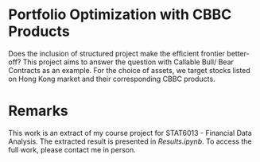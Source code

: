 # Portfolio Optimization with CBBC Products
Does the inclusion of structured project make the efficient frontier better-off? This project aims to answer the question with Callable Bull/ Bear Contracts as an example. For the choice of assets, we target stocks listed on Hong Kong market and their corresponding CBBC products.

# Remarks
This work is an extract of my course project for STAT6013 - Financial Data Analysis. The extracted result is presented in *Results.ipynb*. To access the full work, please contact me in person.
